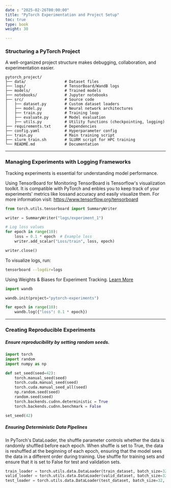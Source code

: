 ```yaml
---
date : "2025-02-26T00:00:00"
title: "PyTorch Experimentation and Project Setup"
toc: true
type: book
weight: 30

---
```



### **Structuring a PyTorch Project**
A well-organized project structure makes debugging, collaboration, and experimentation easier.
```
pytorch_project/
├── data/                 # Dataset files
├── logs/                 # TensorBoard/WandB logs
├── models/               # Trained models
├── notebooks/            # Jupyter notebooks
├── src/                  # Source code
│   ├── dataset.py        # Custom dataset loaders
│   ├── model.py          # Neural network architectures
│   ├── train.py          # Training loop
│   ├── evaluate.py       # Model evaluation
│   ├── utils.py          # Utility functions (checkpointing, logging)
├── requirements.txt      # Dependencies
├── config.yaml           # Hyperparameter config
├── train.py              # Main training script
├── slurm_train.sh        # SLURM script for HPC training
└── README.md             # Documentation
```
---
### Managing Experiments with Logging Frameworks
Tracking experiments is essential for understanding model performance.

Using TensorBoard for Monitoring
TensorBoard is Tensorflow's visualization toolkit. It is compatible with PyTorch and enbles you to keep track of your experiments' metrics like lossand accuracy and easily visualize them. For more information visit: https://www.tensorflow.org/tensorboard
```python
from torch.utils.tensorboard import SummaryWriter

writer = SummaryWriter("logs/experiment_1")

# Log loss values
for epoch in range(10):
    loss = 0.1 * epoch  # Example loss
    writer.add_scalar("Loss/train", loss, epoch)

writer.close()
```
To visualize logs, run:
~~~sh
tensorboard --logdir=logs
~~~
Using Weights & Biases for Experiment Tracking. [Learn More](https://docs.wandb.ai/)
```python
import wandb

wandb.init(project="pytorch-experiments")

for epoch in range(10):
    wandb.log({"loss": 0.1 * epoch})
```
---
### Creating Reproducible Experiments
##### Ensure reproducibility by setting random seeds.
```python
import torch
import random
import numpy as np

def set_seed(seed=42):
    torch.manual_seed(seed)
    torch.cuda.manual_seed(seed)
    torch.cuda.manual_seed_all(seed)
    np.random.seed(seed)
    random.seed(seed)
    torch.backends.cudnn.deterministic = True
    torch.backends.cudnn.benchmark = False

set_seed(42)
```
##### Ensuring Deterministic Data Pipelines
In PyTorch's DataLoader, the shuffle parameter controls whether the data is randomly shuffled before each epoch. When shuffle is set to True, the data is reshuffled at the beginning of each epoch, ensuring that the model sees the data in a different order during training. Use shuffle for training sets and ensure that it is set to False for test and validation sets. 
```python
train_loader = torch.utils.data.DataLoader(train_dataset, batch_size=32, shuffle=True)
valid_loader = torch.utils.data.DataLoader(valid_dataset, batch_size=32, shuffle=False)
test_loader = torch.utils.data.DataLoader(test_dataset, batch_size=32, shuffle=False)
```

